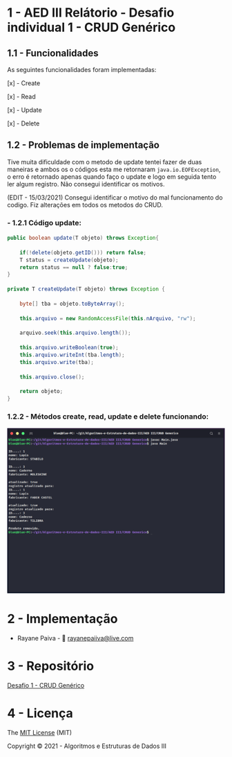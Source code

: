 # 1 - AED III Relátorio - Desafio individual 1 - CRUD Genérico

## 1.1 - Funcionalidades

As seguintes funcionalidades foram implementadas:

[x] - Create

[x] - Read

[x] - Update

[x] - Delete

## 1.2 - Problemas de implementação

Tive muita dificuldade com o metodo de update tentei fazer de duas maneiras e ambos os o códigos esta me retornaram `java.io.EOFException`, o erro é retornado apenas quando faço o update e logo em seguida tento ler algum registro. Não consegui identificar os motivos. 

(EDIT - 15/03/2021) Consegui identificar o motivo do mal funcionamento do codigo. Fiz alterações em todos os metodos do CRUD.

### - 1.2.1 Código update:
```java
public boolean update(T objeto) throws Exception{
    
    if(!delete(objeto.getID())) return false;        
    T status = createUpdate(objeto);
    return status == null ? false:true;
}

private T createUpdate(T objeto) throws Exception {
    
    byte[] tba = objeto.toByteArray();

    this.arquivo = new RandomAccessFile(this.nArquivo, "rw");        

    arquivo.seek(this.arquivo.length());          

    this.arquivo.writeBoolean(true);
    this.arquivo.writeInt(tba.length);
    this.arquivo.write(tba);
    
    this.arquivo.close();        

    return objeto;
}
```

### 1.2.2 - Métodos create, read, update e delete funcionando:

![Terminal](img/terminal4.png)


# 2 - Implementação

* Rayane Paiva - :email: rayanepaiiva@live.com

# 3 - Repositório

[Desafio 1 - CRUD Genérico](https://github.com/systemagic-91/Algoritmos-e-Estrutura-de-dados-III/tree/main/AED%20III/Desafio%201%20-%20CRUD%20Generico)

# 4 - Licença

The [MIT License](https://pt.wikipedia.org/wiki/Licen%C3%A7a_MIT) (MIT)

Copyright :copyright: 2021 - Algoritmos e Estruturas de Dados III